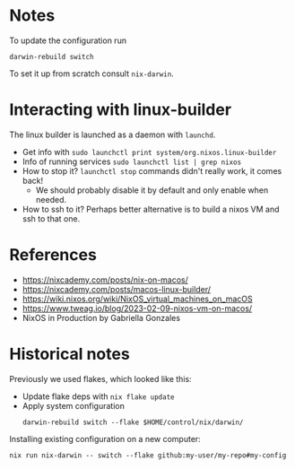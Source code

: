 # Notes

To update the configuration run
```
darwin-rebuild switch
```

To set it up from scratch consult `nix-darwin`.

# Interacting with linux-builder

The linux builder is launched as a daemon with `launchd`.

- Get info with `sudo launchctl print system/org.nixos.linux-builder`
- Info of running services `sudo launchctl list | grep nixos`
- How to stop it? `launchctl stop` commands didn't really work, it comes back!
    - We should probably disable it by default and only enable when needed.
- How to ssh to it? Perhaps better alternative is to build a nixos VM and ssh to
    that one.

# References

* https://nixcademy.com/posts/nix-on-macos/
* https://nixcademy.com/posts/macos-linux-builder/
* https://wiki.nixos.org/wiki/NixOS_virtual_machines_on_macOS
* https://www.tweag.io/blog/2023-02-09-nixos-vm-on-macos/
* NixOS in Production by Gabriella Gonzales

# Historical notes

Previously we used flakes, which looked like this:

* Update flake deps with `nix flake update`
* Apply system configuration
    ```
    darwin-rebuild switch --flake $HOME/control/nix/darwin/
    ```

Installing existing configuration on a new computer:

```
nix run nix-darwin -- switch --flake github:my-user/my-repo#my-config
```
